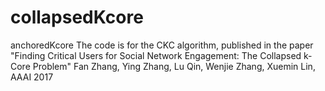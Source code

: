 # collapsedKcore
anchoredKcore The code is for the CKC algorithm, published in the paper "Finding Critical Users for Social Network Engagement: The Collapsed k-Core Problem" Fan Zhang, Ying Zhang, Lu Qin, Wenjie Zhang, Xuemin Lin, AAAI 2017
